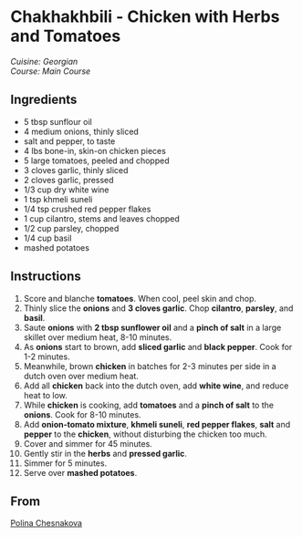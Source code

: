# Chakhakhbili - Chicken with Herbs and Tomatoes

_Cuisine:  Georgian_<br />
_Course:  Main Course_

## Ingredients

- 5 tbsp sunflour oil
- 4 medium onions, thinly sliced
- salt and pepper, to taste
- 4 lbs bone-in, skin-on chicken pieces
- 5 large tomatoes, peeled and chopped
- 3 cloves garlic, thinly sliced
- 2 cloves garlic, pressed
- 1/3 cup dry white wine
- 1 tsp khmeli suneli
- 1/4 tsp crushed red pepper flakes
- 1 cup cilantro, stems and leaves chopped
- 1/2 cup parsley, chopped
- 1/4 cup basil
- mashed potatoes

## Instructions

1. Score and blanche **tomatoes**.  When cool, peel skin and chop.
1. Thinly slice the **onions** and **3 cloves garlic**.  Chop **cilantro**, **parsley**, and **basil**.
1. Saute **onions** with **2 tbsp sunflower oil** and a **pinch of salt** in a large skillet over medium heat, 8-10 minutes.
1. As **onions** start to brown, add **sliced garlic** and **black pepper**.  Cook for 1-2 minutes.
1. Meanwhile, brown **chicken** in batches for 2-3 minutes per side in a dutch oven over medium heat.
1. Add all **chicken** back into the dutch oven, add **white wine**, and reduce heat to low.
1. While **chicken** is cooking, add **tomatoes** and a **pinch of salt** to the **onions**.  Cook for 8-10 minutes.
1. Add **onion-tomato mixture**, **khmeli suneli**, **red pepper flakes**, **salt** and **pepper** to the **chicken**, without disturbing the chicken too much.
1. Cover and simmer for 45 minutes.
1. Gently stir in the **herbs** and **pressed garlic**.
1. Simmer for 5 minutes.
1. Serve over **mashed potatoes**.

## From

[Polina Chesnakova](https://polinachesnakova.com/blog/2016/6/15/chakhokbili)